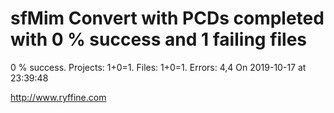 # sfMim Convert with PCDs completed with 0 % success and 1 failing files

0 % success. Projects: 1+0=1.  Files: 1+0=1. Errors: 4,4  On 2019-10-17 at 23:39:48





http://www.ryffine.com
